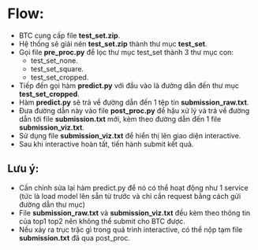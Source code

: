 # Flow:

- BTC cung cấp file <b>test_set.zip</b>.
- Hệ thống sẽ giải nén <b>test_set.zip</b> thành thư mục <b>test_set</b>.
- Gọi file <b>pre_proc.py</b> để lọc thư mục test_set thành 3 thư mục con:
    + test_set_none.
    + test_set_square.
    + test_set_cropped.
- Tiếp đến gọi hàm <b>predict.py</b> với đầu vào là đường dẫn đến thư mục <b>test_set_cropped</b>.
- Hàm <b>predict.py</b> sẽ trả về đường dẫn đến 1 tệp tin <b>submission_raw.txt</b>.
- Đưa đường dẫn này vào file <b>post_proc.py</b> để hậu xử lý và trả về đường dẫn tới file <b>submission.txt</b> mới, kèm theo đường dẫn đến 1 file <b>submission_viz.txt</b>.
- Sử dụng file <b>submission_viz.txt</b> để hiển thị lên giao diện interactive.
- Sau khi interactive hoàn tất, tiến hành submit kết quả.

## Lưu ý:
- Cần chỉnh sửa lại hàm predict.py để nó có thể hoạt động như 1 service (tức là load model lên sẵn từ trước và chỉ cần request bằng cách gửi đường dẫn thư mục)
- File <b>submission_raw.txt</b> và <b>submission_viz.txt</b> đều kèm theo thông tin của top1 top2 nên không thể submit cho BTC được.
- Nếu xảy ra trục trặc gì trong quá trình interactive, có thể nộp tạm file <b>submission.txt</b> đã qua post_proc.